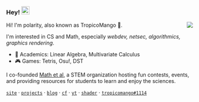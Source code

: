 ### Hey! <img src="https://media.giphy.com/media/hvRJCLFzcasrR4ia7z/giphy.gif" width="22">

<img align="right" src="https://github-readme-stats.vercel.app/api?username=polarr&show_icons=true&text_color=718096&bg_color=00000000&hide_title=true&hide_border=true&count_private=false&include_all_commits=true" />

Hi! I'm polarity, also known as TropicoMango 🥭. 

I'm interested in CS and Math, especially *webdev, netsec, algorithmics, graphics rendering*.

- 🔭 Academics: Linear Algebra, Multivariate Calculus
- 🎮 Games: Tetris, Osu!, DST

I co-founded [Math et al](https://mathetal.org), a STEM organization hosting fun contests, events, and providing resources for students to learn and enjoy the sciences.

[`site`](https://polarr.github.io) · [`projects`](//) · [`blog`](//) · [`cf`](https://polarr.github.io) · [`yt`](https://www.youtube.com/channel/UClZN6f71XImxoznqJ4jPknw) · [`shader`](https://www.shadertoy.com/user/tropicomango) · [`tropicomango#1114`](https://discord.com)
